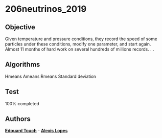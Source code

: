 # 206neutrinos_2019
## Objective

Given temperature and pressure conditions, they record the speed of some particles under these conditions, modify one parameter, and start again. Almost 11 months of hard work on several hundreds of millions
records. . .

## Algorithms

Hmeans
Ameans
Rmeans
Standard deviation

## Test

100% completed

## Authors

 **[Edouard Touch](https://github.com/Eydou)** - **[Alexis Lopes](https://github.com/LopesAlexis)**
